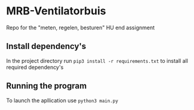 # MRB-Ventilatorbuis
Repo for the "meten, regelen, besturen" HU end assignment

## Install dependency's
In the project directory run `pip3 install -r requirements.txt` to install all required dependency's

## Running the program
To launch the apllication use `python3 main.py`
